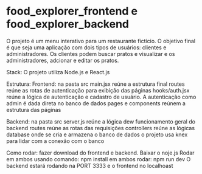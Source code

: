 # food_explorer_frontend e food_explorer_backend

O projeto é um menu interativo para um restaurante fictício.
O objetivo final é que seja uma aplicação com dois tipos de usuários: clientes e administradores. Os clientes podem buscar pratos e visualizar e os administradores, adcionar e editar os pratos.
 
Stack:
  O projeto utiliza Node.js e React.js

Estrutura:
  Frontend: na pasta src
    main.jsx reúne a estrutura final
    routes reúne as rotas de autenticação para exibição das páginas
    hooks/auth.jsx reúne a lógica de autenticação e cadastro de usuário. A autenticação como admin é dada direta no banco de dados
    pages e components reúnem a estrutura das páginas

  Backend: na pasta src
    server.js reúne a lógica dew funcionamento geral do backend
    routes reúne as rotas das requisições
    controllers reúne as lógicas
    database onde se cria e armazena o banco de dados
    o projeto usa knex para lidar com a conexão com o banco

Como rodar:
  fazer download do frontend e backend. 
  Baixar o noje.js
  Rodar em ambos usando comando: npm install
  em ambos rodar: npm run dev
  O backend estará rodando na PORT 3333 e o frontend no localhoast

